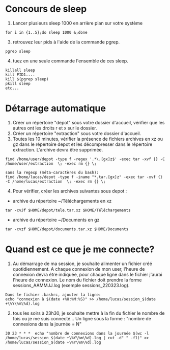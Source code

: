 # Concours de sleep
1. Lancer plusieurs sleep 1000 en arrière plan sur votre système
```
for i in {1..5};do sleep 1000 &;done
```
3. retrouvez leur pids à l'aide de la commande pgrep.
```
pgrep sleep
```
4. tuez en une seule commande l'ensemble de ces sleep.
```
killall sleep
kill PID1....
kill $(pgrep sleep) 
pkill sleep
etc...
```
# Détarrage automatique

1. Créer un répertoire "depot" sous votre dossier d'accueil, vérifier que les autres ont les droits r et x sur le dossier.
2. Créer un répertoire "extraction" sous votre dossier d'accueil. 
3. Toutes les 10 minutes, vérifier la présence de fichiers archives en xz ou gz dans le répertoire depot et les décompresser dans le répertoire extraction. L'archive devra être supprimée.
```
find /home/user/depot -type f -regex '.*\.[gx]z$' -exec tar -xvf {} -C /home/user/extraction  \; -exec rm {} \;

sans la regexp (méta-caractères du bash):
find /home/lucas/depot -type f -iname "*.tar.[gx]z" -exec tar -xvf {} -C /home/lucas/extraction  \; -exec rm {} \;
```
4. Pour vérifier, créer les archives suivantes sous depot :
- archive du répertoire ~/Téléchargements en xz
```
tar -cvJf $HOME/depot/tele.tar.xz $HOME/Téléchargements
```
- archive du répertoire ~/Documents en gz 
```
tar -cvzf $HOME/depot/documents.tar.xz $HOME/Documents
```
# Quand est ce que je me connecte?
1. Au démarrage de ma session, je souhaite alimenter un fichier créé quotidiennement. A chaque connexion de mon user, l'heure de connexion devra être indiquée, pour chaque ligne dans le fichier j'aurai l'heure de connexion. Le nom du fichier doit prendre la forme sessions_AAMMJJ.log (exemple sessions_220323.log).

```
Dans le fichier .bashrc, ajouter la ligne:
echo "connexion à $(date +%H:%M:%S)" >> /home/lucas/session_$(date +\%Y\%m\%d).log
```

2. tous les soirs à 23h30, je souhaite mettre à la fin du fichier le nombre de fois ou je me suis connecté... Un ligne sous la forme : "nombre de connexions dans la journée = N"

```
30 23 * * *  echo "nombre de connexions dans la journée $(wc -l /home/lucas/session_$(date +\%Y\%m\%d).log | cut -d" " -f1)" >> /home/lucas/session_$(date +\%Y\%m\%d).log
```


